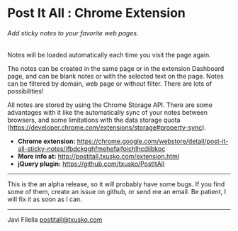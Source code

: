 # Post It All : Chrome Extension
###### Add sticky notes to your favorite web pages.

Notes will be loaded automatically each time you visit the page again.

The notes can be created in the same page or in the extension Dashboard page, and can be blank notes or with the selected text on the page. Notes can be filtered by domain, web page or without filter. There are lots of possibilities!

All notes are stored by using the Chrome Storage API. There are some advantages with it like the automatically sync of your notes between browsers, and some limitations with the data storage quota (https://developer.chrome.com/extensions/storage#property-sync).

* **Chrome extension:**  https://chrome.google.com/webstore/detail/post-it-all-sticky-notes/ifbdckgghfmehefajfoichlhcdiibkoc 
* **More info at:**  http://postitall.txusko.com/extension.html 
* **jQuery plugin:**  https://github.com/txusko/PostItAll 

**** 
This is the an alpha release, so it will probably have some bugs. If you find some of them, create an issue on github, or send me an email. Be patient, I will fix it as soon as I can. 
****

Javi Filella
postitall@txusko.com
